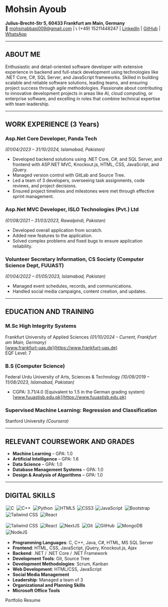 # Mohsin Ayoub
**Julius-Brecht-Str 5, 60433 Frankfurt am Main, Germany**  
📧 [mohsinabbasi009@gmail.com](mailto:mohsinabbasi009@gmail.com) | 📞 (+49) 15211448247 | [LinkedIn](https://linkedin.com/in/mohsin-ayoub) | [GitHub](https://github.com/Mohsin-Ayoub/mohsin-ayoub.github.io) | [WhatsApp](https://wa.me/923421544632)

---

## ABOUT ME
Enthusiastic and detail-oriented software developer with extensive experience in backend and full-stack development using technologies like .NET Core, C#, SQL Server, and JavaScript frameworks. Skilled in building scalable and reliable software solutions, leading teams, and ensuring project success through agile methodologies. Passionate about contributing to innovative development projects in areas like AI, cloud computing, or enterprise software, and excelling in roles that combine technical expertise with team leadership.

---

## WORK EXPERIENCE (3 Years)

### Asp.Net Core Developer, Panda Tech  
*(01/04/2023 – 31/10/2024, Islamabad, Pakistan)*  
- Developed backend solutions using .NET Core, C#, and SQL Server, and frontend with ASP.NET MVC, Knockout.js, HTML, CSS, JavaScript, and jQuery.  
- Managed version control with GitLab and Source Tree.  
- Led a team of 3 developers, overseeing task assignments, code reviews, and project decisions.  
- Ensured project timelines and milestones were met through effective sprint management.  

### Asp.Net MVC Developer, ISLO Technologies (Pvt.) Ltd  
*(01/08/2021 – 31/03/2023, Rawalpindi, Pakistan)*  
- Developed overall application from scratch.  
- Added new features to the application.  
- Solved complex problems and fixed bugs to ensure application reliability.  

### Volunteer Secretary Information, CS Society (Computer Science Dept, FUUAST)  
*(01/04/2022 – 01/05/2023, Islamabad, Pakistan)*  
- Managed event schedules, records, and communications.  
- Handled social media campaigns, content creation, and updates.  

---

## EDUCATION AND TRAINING

### M.Sc High Integrity Systems  
Frankfurt University of Applied Sciences *(01/10/2024 – Current, Frankfurt am Main, Germany)*  
[www.frankfurt-uas.de](https://www.frankfurt-uas.de)  
EQF Level: 7  

### B.S (Computer Science)  
Federal Urdu University of Arts, Sciences & Technology *(10/09/2019 – 11/08/2023, Islamabad, Pakistan)*  
- CGPA: 3.71/4.0 (Equivalent to 1.5 in the German grading system)  
[www.fuuastisb.edu.pk](https://www.fuuastisb.edu.pk)  

### Supervised Machine Learning: Regression and Classification  
Stanford University *(Coursera)*  

---

## RELEVANT COURSEWORK AND GRADES
- **Machine Learning** – GPA: 1.0  
- **Artificial Intelligence** – GPA: 1.6  
- **Data Science** – GPA: 1.0  
- **Database Management Systems** – GPA: 1.0  
- **Design & Analysis of Algorithms** – GPA: 1.0  

---

## DIGITAL SKILLS
<img alt="C" src="https://img.shields.io/badge/c%20-%2300599C.svg?&style-for-the-badge&logo=c&logoColor white" style="margin: 2px;"/> <img alt="C++" style="margin:2px;"
src="https://img.shields.io/badge/c++%20-%2300599C.svg?&style-for-the-badge&logo=c%2B%2B&ogoColor=white"/> <img alt="Python" src="https://img.shields.io/badge/python%20-%2314354C.svg?&style-for-the-badge&logo=python&logoColor=white" style="margin:2px;"/>
<img alt="HTML5" src="https://img.shields.io/static/v1?style-for-the-badge&message=HTML5&color=E34F26&logo=HTML5&logoColor=FFFFFF&label=" style="margin: 2px;"/>
<img alt="CSS3" src="https://img.shields.io/badge/css3%20-%231572B6.svg?&style-for-the-badge&logo=css3&logoColor=white" />
<img alt="JavaScript" src="https://img.shields.io/badge/javascript%20-%23323330.svg?&style-for-the-badge&logo-javascript&logoColor=%23F7DF1E" style="margin: 2px;"/>
<img alt="Bootstrap" src="https://img.shields.io/badge/bootstrap%20-%23563D7C.svg?&style-for-the-badge&logo-bootstrap&logoColor=white"
style="margin: 2px;"/>
<img alt="Tailwind CSS" src="https://img.shields.io/static/v1?style-for-the-
badge&message=Tailwind+CSS&color=222222&logo-Tailwind+CSS&logoColor=06B6D4&label=" style="margin: 2px;"/>
<img alt="React" src="https://img.shields.io/badge/react%20-%2320232a.svg?&style-for-the-badge&logo-react&logoColor=%2361DAFB" style="margin: 2px;"/>

<img alt="Tailwind CSS" src="https://img.shields.io/static/v1?style-for-the-
badge&message=Tailwind+CSS&color=222222&logo-Tailwind+CSS&logoColor=06B6D4&label=" style="margin: 2px;"/>
<img alt="React" src="https://img.shields.io/badge/react%20-%2320232a.svg?&style-for-the-badge&logo-react&logoColor=%2361DAFB"
style="margin: 2px;"/>
<img alt="NextJS" src="https://img.shields.io/static/v1?style-for-the-badge&message=Next]S&color=000000&logo=Next.js&logoColor=FFFFFF&label=" style="margin: 2px;"/>
<img alt="Git" src="https://img.shields.io/badge/git%20-%23F05033.svg?&style-for-the-badge&logo=git&logoColor=white" style="margin:2px;"/> <img alt="GitHub"
src="https://img.shields.io/badge/github%20-%23121011.svg?&style-for-the-badge&logo-github&logoColor=white"
style="margin:2px;"/>
<img alt="MongoDB" src="https://img.shields.io/badge/MongoDB-X234ea94b.svg?&style-for-the-badge&logo-mongodb&logoColor=white" style="margin: 2px;"/>
<img alt="NodeJS" src="https://img.shields.io/badge/node.js%20-%23438530.svg?&style-for-the-badge&logo=node.js&logoColor=white" style="margin:2px;"/>
- **Programming Languages**: C, C++, Java, C#, HTML, MS SQL Server  
- **Frontend**: HTML, CSS, JavaScript, jQuery, Knockout.js, Ajax  
- **Backend**: .NET / .NET Core / .NET Framework  
- **Development Tools**: Git, Source Tree  
- **Development Methodologies**: Scrum, Kanban  
- **Web Development**: HTML/CSS, JavaScript  
- **Social Media Management**  
- **Leadership**: Managed a team of 3  
- **Organizational and Planning Skills**  
- **Microsoft Office Tools**  

Portfolio Resume
